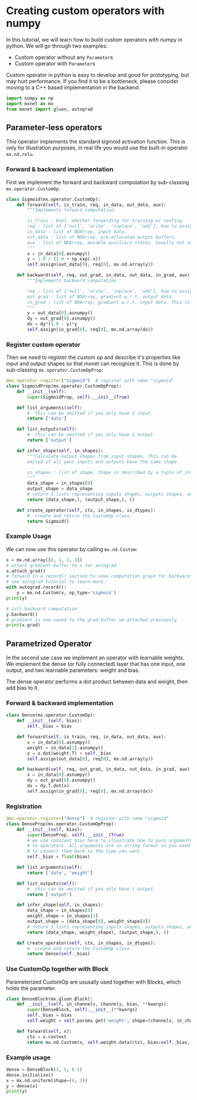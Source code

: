 
# Creating custom operators with numpy

In this tutorial, we will learn how to build custom operators with numpy in python. We will go through two examples:
- Custom operator without any `Parameter`s
- Custom operator with `Parameter`s

Custom operator in python is easy to develop and good for prototyping, but may hurt performance. If you find it to be a bottleneck, please consider moving to a C++ based implementation in the backend.



```python
import numpy as np
import mxnet as mx
from mxnet import gluon, autograd
```

## Parameter-less operators

This operator implements the standard sigmoid activation function. This is only for illustration purposes, in real life you would use the built-in operator `mx.nd.relu`.

### Forward & backward implementation

First we implement the forward and backward computation by sub-classing `mx.operator.CustomOp`:


```python
class Sigmoid(mx.operator.CustomOp):
    def forward(self, is_train, req, in_data, out_data, aux):
        """Implements forward computation.

        is_train : bool, whether forwarding for training or testing.
        req : list of {'null', 'write', 'inplace', 'add'}, how to assign to out_data. 'null' means skip assignment, etc.
        in_data : list of NDArray, input data.
        out_data : list of NDArray, pre-allocated output buffers.
        aux : list of NDArray, mutable auxiliary states. Usually not used.
        """
        x = in_data[0].asnumpy()
        y = 1.0 / (1.0 + np.exp(-x))
        self.assign(out_data[0], req[0], mx.nd.array(y))

    def backward(self, req, out_grad, in_data, out_data, in_grad, aux):
        """Implements backward computation

        req : list of {'null', 'write', 'inplace', 'add'}, how to assign to in_grad
        out_grad : list of NDArray, gradient w.r.t. output data.
        in_grad : list of NDArray, gradient w.r.t. input data. This is the output buffer.
        """
        y = out_data[0].asnumpy()
        dy = out_grad[0].asnumpy()
        dx = dy*(1.0 - y)*y
        self.assign(in_grad[0], req[0], mx.nd.array(dx))
```

### Register custom operator

Then we need to register the custom op and describe it's properties like input and output shapes so that mxnet can recognize it. This is done by sub-classing `mx.operator.CustomOpProp`:


```python
@mx.operator.register("sigmoid")  # register with name "sigmoid"
class SigmoidProp(mx.operator.CustomOpProp):
    def __init__(self):
        super(SigmoidProp, self).__init__(True)

    def list_arguments(self):
        #  this can be omitted if you only have 1 input.
        return ['data']

    def list_outputs(self):
        #  this can be omitted if you only have 1 output.
        return ['output']

    def infer_shape(self, in_shapes):
        """Calculate output shapes from input shapes. This can be
        omited if all your inputs and outputs have the same shape.

        in_shapes : list of shape. Shape is described by a tuple of int.
        """
        data_shape = in_shapes[0]
        output_shape = data_shape
        # return 3 lists representing inputs shapes, outputs shapes, and aux data shapes.
        return (data_shape,), (output_shape,), ()

    def create_operator(self, ctx, in_shapes, in_dtypes):
        #  create and return the CustomOp class.
        return Sigmoid()
```

### Example Usage

We can now use this operator by calling `mx.nd.Custom`:


```python
x = mx.nd.array([0, 1, 2, 3])
# attach gradient buffer to x for autograd
x.attach_grad()
# forward in a record() section to save computation graph for backward
# see autograd tutorial to learn more.
with autograd.record():
    y = mx.nd.Custom(x, op_type='sigmoid')
print(y)
```

```python
# call backward computation
y.backward()
# gradient is now saved to the grad buffer we attached previously
print(x.grad)
```

## Parametrized Operator

In the second use case we implement an operator with learnable weights. We implement the dense (or fully connected) layer that has one input, one output, and two learnable parameters: weight and bias.

The dense operator performs a dot product between data and weight, then add bias to it.

### Forward & backward implementation


```python
class Dense(mx.operator.CustomOp):
    def __init__(self, bias):
        self._bias = bias

    def forward(self, is_train, req, in_data, out_data, aux):
        x = in_data[0].asnumpy()
        weight = in_data[1].asnumpy()
        y = x.dot(weight.T) + self._bias
        self.assign(out_data[0], req[0], mx.nd.array(y))

    def backward(self, req, out_grad, in_data, out_data, in_grad, aux):
        x = in_data[0].asnumpy()
        dy = out_grad[0].asnumpy()
        dx = dy.T.dot(x)
        self.assign(in_grad[0], req[0], mx.nd.array(dx))
```

### Registration


```python
@mx.operator.register("dense")  # register with name "sigmoid"
class DenseProp(mx.operator.CustomOpProp):
    def __init__(self, bias):
        super(DenseProp, self).__init__(True)
        # we use constant bias here to illustrate how to pass arguments
        # to operators. All arguments are in string format so you need
        # to convert them back to the type you want.
        self._bias = float(bias)

    def list_arguments(self):
        return ['data', 'weight']

    def list_outputs(self):
        #  this can be omitted if you only have 1 output.
        return ['output']

    def infer_shape(self, in_shapes):
        data_shape = in_shapes[0]
        weight_shape = in_shapes[1]
        output_shape = (data_shape[0], weight_shape[0])
        # return 3 lists representing inputs shapes, outputs shapes, and aux data shapes.
        return (data_shape, weight_shape), (output_shape,), ()

    def create_operator(self, ctx, in_shapes, in_dtypes):
        #  create and return the CustomOp class.
        return Dense(self._bias)
```

### Use CustomOp together with Block

Parameterized CustomOp are ususally used together with Blocks, which holds the parameter.


```python
class DenseBlock(mx.gluon.Block):
    def __init__(self, in_channels, channels, bias, **kwargs):
        super(DenseBlock, self).__init__(**kwargs)
        self._bias = bias
        self.weight = self.params.get('weight', shape=(channels, in_channels))

    def forward(self, x):
        ctx = x.context
        return mx.nd.Custom(x, self.weight.data(ctx), bias=self._bias, op_type='dense')
```

### Example usage


```python
dense = DenseBlock(3, 5, 0.1)
dense.initialize()
x = mx.nd.uniform(shape=(4, 3))
y = dense(x)
print(y)
```
